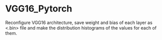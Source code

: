 # VGG16_Pytorch
Reconfigure VGG16 architecture, save weight and bias of each layer as &lt;.bin> file and make the distribution histograms of the values for each of them.
